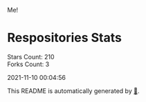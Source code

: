 Me!

# Respositories Stats
Stars Count: 210  
Forks Count: 3

2021-11-10 00:04:56  

This README is automatically generated by [🐰](https://github.com/rnitta/rnitta).
